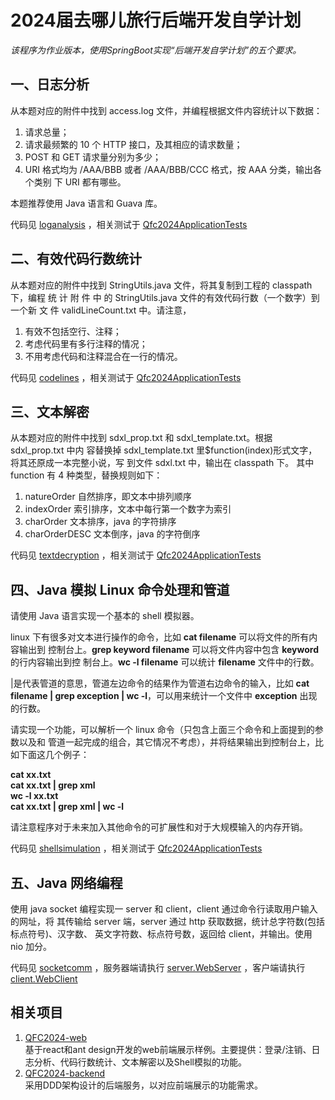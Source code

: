 # 2024届去哪儿旅行后端开发自学计划

_该程序为作业版本，使用SpringBoot实现“后端开发自学计划”的五个要求。_

## 一、日志分析
从本题对应的附件中找到 access.log 文件，并编程根据文件内容统计以下数据：
1. 请求总量；
2. 请求最频繁的 10 个 HTTP 接口，及其相应的请求数量；
3. POST 和 GET 请求量分别为多少；
4. URI 格式均为 /AAA/BBB 或者 /AAA/BBB/CCC 格式，按 AAA 分类，输出各个类别
下 URI 都有哪些。

本题推荐使用 Java 语言和 Guava 库。

代码见 [loganalysis](https://github.com/Shelly111111/QFC2024/tree/master/src/main/java/com/qunar/qfc2024/loganalysis) ，相关测试于 [Qfc2024ApplicationTests](https://github.com/Shelly111111/QFC2024/blob/master/src/test/java/com/qunar/qfc2024/Qfc2024ApplicationTests.java)

## 二、有效代码行数统计
从本题对应的附件中找到 StringUtils.java 文件，将其复制到工程的 classpath 下，编程
统 计 附 件 中 的 StringUtils.java 文件的有效代码行数（一个数字）到一个新 文 件
validLineCount.txt 中。请注意，
1) 有效不包括空行、注释；
2) 考虑代码里有多行注释的情况；
3) 不用考虑代码和注释混合在一行的情况。

代码见 [codelines](https://github.com/Shelly111111/QFC2024/tree/master/src/main/java/com/qunar/qfc2024/codelines) ，相关测试于 [Qfc2024ApplicationTests](https://github.com/Shelly111111/QFC2024/blob/master/src/test/java/com/qunar/qfc2024/Qfc2024ApplicationTests.java)

## 三、文本解密
从本题对应的附件中找到 sdxl_prop.txt 和 sdxl_template.txt。根据 sdxl_prop.txt 中内
容替换掉 sdxl_template.txt 里$function(index)形式文字，将其还原成一本完整小说，写
到文件 sdxl.txt 中，输出在 classpath 下。
其中 function 有 4 种类型，替换规则如下：
1) natureOrder 自然排序，即文本中排列顺序
2) indexOrder 索引排序，文本中每行第一个数字为索引
3) charOrder 文本排序，java 的字符排序
4) charOrderDESC 文本倒序，java 的字符倒序

代码见 [textdecryption](https://github.com/Shelly111111/QFC2024/tree/master/src/main/java/com/qunar/qfc2024/textdecryption) ，相关测试于 [Qfc2024ApplicationTests](https://github.com/Shelly111111/QFC2024/blob/master/src/test/java/com/qunar/qfc2024/Qfc2024ApplicationTests.java)

## 四、Java 模拟 Linux 命令处理和管道
请使用 Java 语言实现一个基本的 shell 模拟器。

linux 下有很多对文本进行操作的命令，比如 **cat filename** 可以将文件的所有内容输出到
控制台上。**grep keyword filename** 可以将文件内容中包含 **keyword** 的行内容输出到控
制台上。**wc -l filename** 可以统计 **filename** 文件中的行数。

|是代表管道的意思，管道左边命令的结果作为管道右边命令的输入，比如 **cat filename |
grep exception | wc -l**，可以用来统计一个文件中 **exception** 出现的行数。

请实现一个功能，可以解析一个 linux 命令（只包含上面三个命令和上面提到的参数以及和
管道一起完成的组合，其它情况不考虑），并将结果输出到控制台上，比如下面这几个例子：

**cat xx.txt**<br>
**cat xx.txt | grep xml**<br>
**wc -l xx.txt**<br>
**cat xx.txt | grep xml | wc -l**

请注意程序对于未来加入其他命令的可扩展性和对于大规模输入的内存开销。

代码见 [shellsimulation](https://github.com/Shelly111111/QFC2024/tree/master/src/main/java/com/qunar/qfc2024/shellsimulation) ，相关测试于 [Qfc2024ApplicationTests](https://github.com/Shelly111111/QFC2024/blob/master/src/test/java/com/qunar/qfc2024/Qfc2024ApplicationTests.java)

## 五、Java 网络编程
使用 java socket 编程实现一 server 和 client，client 通过命令行读取用户输入的网址，将
其传输给 server 端，server 通过 http 获取数据，统计总字符数(包括标点符号)、汉字数、
英文字符数、标点符号数，返回给 client，并输出。使用 nio 加分。

代码见 [socketcomm](https://github.com/Shelly111111/QFC2024/tree/master/src/main/java/com/qunar/qfc2024/socketcomm) ，服务器端请执行 [server.WebServer](https://github.com/Shelly111111/QFC2024/blob/master/src/main/java/com/qunar/qfc2024/socketcomm/server/WebServer.java) ，客户端请执行 [client.WebClient](https://github.com/Shelly111111/QFC2024/blob/master/src/main/java/com/qunar/qfc2024/socketcomm/client/WebClient.java)

## 相关项目

1. [QFC2024-web](https://github.com/Shelly111111/qfc2024-web) <br>
   基于react和ant design开发的web前端展示样例。主要提供：登录/注销、日志分析、代码行数统计、文本解密以及Shell模拟的功能。
2. [QFC2024-backend](https://github.com/Shelly111111/QFC2024-backend) <br>
   采用DDD架构设计的后端服务，以对应前端展示的功能需求。